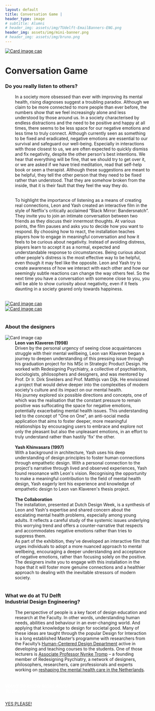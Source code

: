```yaml
---
layout: default
title: Conversation Game |
header_type: image
# subtitle: Alumni
# header_img: assets/img/TUdelft-EmailBanners-ENG.png
header_img: assets/img/mini-banner.png
# header_img: assets/img/bruno.png
---
```


<!-- <img src="/assets/img/mini-banner.png" alt="Card image cap"> -->
<a href="/assets/img/08ConversationGame/ConversationGame001.jpg" target="_blank"><img src="/assets/img/08ConversationGame/ConversationGame001.jpg" alt="Card image cap"
class="main-image"></a>
<br> 


<!-- ## Title 1 -->
<div class="card conv-card shadow">
<div class="card-body">
<h1 class="card-title text-center NeueMachina-project">Conversation Game</h1>
<h3 class="text-center NeueMachina-h4">Do you really listen to others?</h3>
  <div class="card-body text-center card-text" style="margin-left: 2rem;margin-right: 2rem;">
In a society more obsessed than ever with improving its mental health, rising diagnoses suggest a
troubling paradox. Although we claim to be more connected to more people than ever before, the
numbers show that we feel increasingly alone and less understood by those around us. In a society
characterised by endless distractions and the need to be positive and happy at all times, there seems to
be less space for our negative emotions and less time to truly connect. Although currently seen as
something to be fixed and eradicated, negative emotions are essential to our survival and safeguard our
well-being. Especially in interactions with those closest to us, we are often expected to quickly dismiss
and fix negativity, despite the other person's best intentions. We hear that everything will be fine, that we
should try to get over it, or we are asked if we have tried meditation, read that self-help book or seen a
therapist. Although these suggestions are meant to be helpful, they tell the other person that they need to
be fixed rather than understood. That they are somehow broken from the inside, that it is their fault that
they feel the way they do.<br>
<br>

To highlight the importance of listening as a means of creating real connections, Leon and Yash created
an interactive film in the style of Netflix's critically acclaimed “Black Mirror: Bandersnatch”. They invite you
to join an intimate conversation between two friends as they discuss their innermost thoughts. At various
points, the film pauses and asks you to decide how you want to respond. By choosing how to react, the
installation teaches players how to engage in meaningful conversation and how it feels to be curious
about negativity. Instead of avoiding distress, players learn to accept it as a normal, expected and
understandable response to circumstances. Being curious about other people's distress is the most
effective way to be helpful, even though it may feel like the opposite. Leon and Yash try to create
awareness of how we interact with each other and how our seemingly subtle reactions can change the
way others feel. So the next time you have a conversation with someone close to you, you will be able to
show curiosity about negativity, even if it feels daunting in a society geared only towards happiness.
  </div>
</div>
</div>
<br>
<div class="container">
  <div class="row">
    <div class="col-sm">
      <a href="/assets/img/08ConversationGame/ConversationGame002.jpg" target="_blank"><img src="/assets/img/08ConversationGame/ConversationGame002.jpg" alt="Card image cap"></a>
    </div>
    <div class="col-sm">
      <a href="/assets/img/08ConversationGame/ConversationGame003.jpg" target="_blank"><img src="/assets/img/08ConversationGame/ConversationGame003.jpg" alt="Card image cap"></a>
    </div>
  </div>
</div>
<br>
<!-- ## Title 2 -->
<div class="card white-card shadow">
<div class="card-body">
<h3 class="card-title text-center NeueMachina-h3">About the designers</h3>
<img src="/assets/img/08ConversationGame/ConversationGame-ProfileImage.jpg" alt="Card image cap">
  <div class="card-body text-center card-text" style="margin-left: 2rem;margin-right: 2rem;">
<b>Leon van Klaveren (1998)</b><br>
Driven by the personal urgency of seeing close acquaintances struggle with their mental wellbeing, Leon
van Klaveren began a journey to deepen understanding of this pressing issue through his graduation
project for his MSc in Strategic Product Design. He worked with Redesigning Psychiatry, a collective of
psychiatrists, sociologists, philosophers and designers, and was mentored by Prof. Dr Ir. Dirk Snelders
and Prof. Matthijs van Dijk. He envisioned a project that would delve deeper into the complexities of
modern society's culture and its impact on our mental health.<br>
His journey explored six possible directions and concepts, one of which was the realisation that the
constant pressure to remain positive was suffocating the space for negative emotions, potentially
exacerbating mental health issues. This understanding led to the concept of "One on One", an anti-social
media application that aims to foster deeper, more meaningful relationships by encouraging users to
embrace and explore not only the pleasant but also the unpleasant emotions, in an effort to truly
understand rather than hastily 'fix' the other.<br><br>
<b>Yash Khinvasara (1997)</b><br>
With a background in architecture, Yash uses his deep understanding of design principles to foster human
connections through empathetic design. With a personal connection to the project's narrative through
lived and observed experiences, Yash found resonance with Leon's vision. Recognising the opportunity to
make a meaningful contribution to the field of mental health design, Yash eagerly lent his experience and
knowledge of empathetic design to Leon van Klaveren's thesis project.<br><br>
<b>The Collaboration</b><br>
The installation, presented at Dutch Design Week, is a synthesis of Leon and Yash's expertise and
shared concern about the escalating mental health problems, especially among young adults. It reflects a
careful study of the systemic issues underlying this worrying trend and offers a counter-narrative that
respects and accommodates negative emotions rather than tries to suppress them.<br>
As part of the exhibition, they've developed an interactive film that urges individuals to adopt a more
nuanced approach to mental wellbeing, encouraging a deeper understanding and acceptance of negative
emotions, rather than focusing solely on the positive. The designers invite you to engage with this
installation in the hope that it will foster more genuine connections and a healthier approach to dealing
with the inevitable stressors of modern society.
  </div>
</div>
</div>
<br>
<!-- ## Title 3   -->
<div class="card white-card shadow">
<div class="card-body">
<h3 class="card-title text-center NeueMachina-h3">What we do at TU Delft<br> Industrial Design Engineering?</h3>
  <div class="card-body text-center card-text" style="margin-left: 2rem;margin-right: 2rem;">
The perspective of people is a key facet of design education and research at the Faculty. In other words,
understanding human needs, abilities and behaviour in an ever-changing world. And applying that
knowledge to design for societal good.
Many of these ideas are taught through the popular Design for Interaction is a long established Master’s
programme with researchers from the Faculty’s 
<a href="https://www.tudelft.nl/io/over-io/afdelingen/human-centered-design" target="_blank"><u>Human-Centered Design Department</u></a>
 active in developing
and teaching courses to the students.
One of those lecturers is 
<a href="https://www.tudelft.nl/io/over-io/personen/tromp-n" target="_blank"><u>Associate Professor Nynke Tromp</u></a> – 
a founding member of Redesigning Psychiatry,
a network of designers, philosophers, researchers, care professionals and experts working on 
<a href="https://www.tudelft.nl/en/stories/articles/mental-health-from-disorder-to-interaction-problem" target="_blank"><u>reshaping the mental health care in the Netherlands</u></a>.
  </div>
</div>
</div>
<br>
<div class="card text-center  blue-card shadow">
  <div class="card-body">
    <h5 class="card-title NeueMachina-h4" style="color:white;">WANT TO KNOW MORE ABOUT <br>TU DELFT AND STUDYING HERE?</h5>
    <a href="https://www.tudelft.nl/en/education/practical-matters/studying-at-tu-delft" class="btn btn-primary NeueMachina">YES PLEASE!</a>
  </div>
</div>